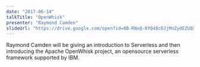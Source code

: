 ```yaml
---
date: "2017-06-14"
talkTitle: "OpenWhisk"
presenter: "Raymond Camden"
slideUrl: "https://drive.google.com/open?id=0B-RNxQ-0YQ48cDJjMnZydEZUQXc"
---
```


Raymond Camden will be giving an introduction to Serverless and then introducing the Apache OpenWhisk project, an opensource serverless framework supported by IBM.
